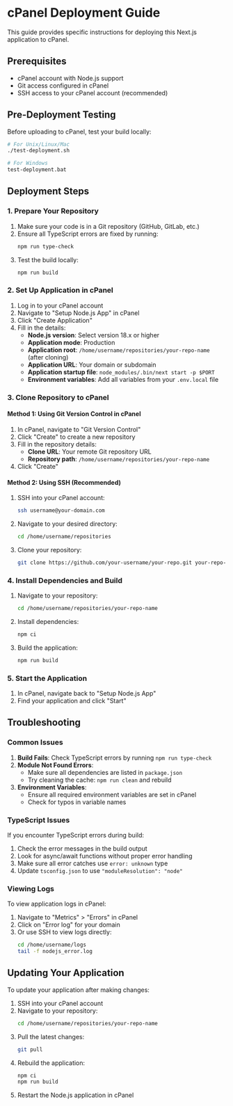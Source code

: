# cPanel Deployment Guide

This guide provides specific instructions for deploying this Next.js application to cPanel.

## Prerequisites

- cPanel account with Node.js support
- Git access configured in cPanel
- SSH access to your cPanel account (recommended)

## Pre-Deployment Testing

Before uploading to cPanel, test your build locally:

```bash
# For Unix/Linux/Mac
./test-deployment.sh

# For Windows
test-deployment.bat
```

## Deployment Steps

### 1. Prepare Your Repository

1. Make sure your code is in a Git repository (GitHub, GitLab, etc.)
2. Ensure all TypeScript errors are fixed by running:
   ```bash
   npm run type-check
   ```
3. Test the build locally:
   ```bash
   npm run build
   ```

### 2. Set Up Application in cPanel

1. Log in to your cPanel account
2. Navigate to "Setup Node.js App" in cPanel
3. Click "Create Application"
4. Fill in the details:
   - **Node.js version**: Select version 18.x or higher
   - **Application mode**: Production
   - **Application root**: `/home/username/repositories/your-repo-name` (after cloning)
   - **Application URL**: Your domain or subdomain
   - **Application startup file**: `node_modules/.bin/next start -p $PORT`
   - **Environment variables**: Add all variables from your `.env.local` file

### 3. Clone Repository to cPanel

#### Method 1: Using Git Version Control in cPanel

1. In cPanel, navigate to "Git Version Control"
2. Click "Create" to create a new repository
3. Fill in the repository details:
   - **Clone URL**: Your remote Git repository URL
   - **Repository path**: `/home/username/repositories/your-repo-name`
4. Click "Create"

#### Method 2: Using SSH (Recommended)

1. SSH into your cPanel account:
   ```bash
   ssh username@your-domain.com
   ```
2. Navigate to your desired directory:
   ```bash
   cd /home/username/repositories
   ```
3. Clone your repository:
   ```bash
   git clone https://github.com/your-username/your-repo.git your-repo-name
   ```

### 4. Install Dependencies and Build

1. Navigate to your repository:
   ```bash
   cd /home/username/repositories/your-repo-name
   ```
2. Install dependencies:
   ```bash
   npm ci
   ```
3. Build the application:
   ```bash
   npm run build
   ```

### 5. Start the Application

1. In cPanel, navigate back to "Setup Node.js App"
2. Find your application and click "Start"

## Troubleshooting

### Common Issues

1. **Build Fails**: Check TypeScript errors by running `npm run type-check`
2. **Module Not Found Errors**:
   - Make sure all dependencies are listed in `package.json`
   - Try cleaning the cache: `npm run clean` and rebuild
3. **Environment Variables**: 
   - Ensure all required environment variables are set in cPanel
   - Check for typos in variable names

### TypeScript Issues

If you encounter TypeScript errors during build:

1. Check the error messages in the build output
2. Look for async/await functions without proper error handling
3. Make sure all error catches use `error: unknown` type
4. Update `tsconfig.json` to use `"moduleResolution": "node"`

### Viewing Logs

To view application logs in cPanel:

1. Navigate to "Metrics" > "Errors" in cPanel
2. Click on "Error log" for your domain
3. Or use SSH to view logs directly:
   ```bash
   cd /home/username/logs
   tail -f nodejs_error.log
   ```

## Updating Your Application

To update your application after making changes:

1. SSH into your cPanel account
2. Navigate to your repository:
   ```bash
   cd /home/username/repositories/your-repo-name
   ```
3. Pull the latest changes:
   ```bash
   git pull
   ```
4. Rebuild the application:
   ```bash
   npm ci
   npm run build
   ```
5. Restart the Node.js application in cPanel 